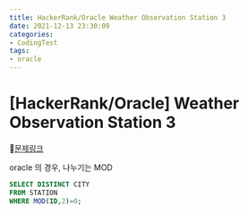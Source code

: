 ```yaml
---
title: HackerRank/Oracle Weather Observation Station 3
date: 2021-12-13 23:30:09
categories:
- CodingTest
tags:
- oracle
---
```


# [HackerRank/Oracle] Weather Observation Station 3

📌[문제링크](https://www.hackerrank.com/challenges/weather-observation-station-3/problem)



oracle 의 경우, 나누기는 MOD



```sql
SELECT DISTINCT CITY
FROM STATION
WHERE MOD(ID,2)=0;
```

